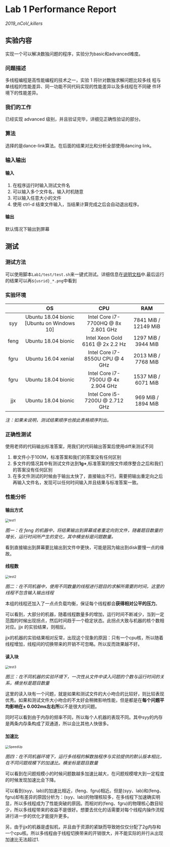 # Lab 1 Performance Report

*2019_nCoV_killers* 

## 实验内容

实现一个可以解决数独问题的程序，实验分为basic和advanced难度。

### 问题描述

多线程编程是高性能编程的技术之一，实验 1 将针对数独求解问题比较多线
程与单线程的性能差异、同一功能不同代码实现的性能差异以及多线程在不同硬
件环境下的性能差异。 

### 我们的工作

已经实现 advanced 级别，并且验证完毕，详细见正确性验证的部分。

### 算法

选择的是dance-link算法。在后面的结果对比和分析全部使用dancing link。

### 输入输出

#### 输入

1. 在程序运行时输入测试文件名
2. 可以输入多个文件名，输入时机随意
3. 可以输入任意大小的文件
4. 使用 ctrl-d 结束文件输入，当结果计算完成之后会自动退出程序。

#### 输出

默认情况下输出到屏幕


## 测试

### 测试方法

可以使用脚本`Lab1/test/test.sh`来一键式测试。详细信息在[说明文档](../test/README)中.最后运行的结果可以再`${usrid}_*.png`中看到

### 实验环境
|      |                     OS                     |                 CPU                 |         RAM          |
| :--: | :----------------------------------------: | :---------------------------------: | :------------------: |
| syy  | Ubuntu 18.04 bionic [Ubuntu on Windows 10] | Intel Core i7-7700HQ @ 8x 2.801 GHz | 7841 MiB / 12149 MiB |
| feng |            Ubuntu 18.04 bionic             |  Intel Xeon Gold 6161 @ 2x 2.2 Hz   | 1297 MiB / 3944 MiB  |
| fgru |            Ubuntu 16.04 xenial             |   Intel Core i7-8550U CPU @ 4 GHz   | 2013 MiB / 7768 MiB  |
| fgru |            Ubuntu 18.04 bionic             | Intel Core i7-7500U @ 4x 2.904 GHz  | 1537 MiB / 6071 MiB  |
| jjx  |            Ubuntu 18.04 bionic             |   Intel Core i5-7200U @ 2.712 GHz   |  969 MiB / 1894 MiB  |



*注：如果未说明，测试结果顺序也按此表格顺序列出。*


### 正确性测试

使用老师的代码输出标准答案，用我们的代码输出答案后使用diff来测试不同

1. 单文件小于100M，标准答案和我们的答案没有任何区别
2. 多文件的情况其中有测试文件达到**1g+**,标准答案的按文件顺序整合之后和我们的答案没有任何区别
3. 在多文件测试的时候由于输出太快了，直接输出不行。需要把输出重定向之后再输入文件名，发现可以任何时间输入并且结果与标准答案一致。

### 性能分析

#### 输出方式

<img src="test1.png" alt="test1" style="zoom: 70%;" />

*图一：在 feng 的机器中，将结果输出到屏幕或者重定向到文件，随着题目数量的增长，运行时间所产生的变化，其中横坐标是问题数量。*

看到直接输出到屏幕要比输出到文件中更快，可能是因为输出到disk要慢一点的缘故。

#### 线程数

<img src="test2.png" alt="test2" style="zoom:70%;" />

*图二：在不同机器中，使用不同数量的线程进行题目的求解所需要的时间，这里的线程不包含输入输出线程*

本组的线程还加入了一点点负载均衡，保证每个线程都会**获得相对公平的压力**。

可以看到，大部分的机器，随着线程数量多的增加，运行时间不断减少，当到一定范围的时候出现拐点，然后时间趋于一个稳定状态。此拐点大致与机器的核个数相对应。jjx 的实验结果，则相反。

jjx的机器的实验结果相对反常，出现这个现象的原因：只有一个cpu核，所以随着线程增加，线程间的切换带来的开销不可忽略。所以反而效果越不好。

#### 读入块

<img src="test3.png" alt="test3" style="zoom:70%;" />

*图三：在不同机器的实验环境下，一次性从文件中读入问题的个数与运行时间的关系，横坐标是题目数量*

这里的读入块有一个问题，就是如果和测试文件的大小吻合的比较好，则比较表现优秀。如果和测试文件大小吻合的不太好会稍微影响性能，但是都是在**每个问题平均影响在± 0.002ms左右所**以不是很大的问题。

同时可以看到由于内存的频率不同，所以每个人机器的表现不同。其中syy的内存是两条内存条构成了双通道，所以会比其他人快很多。

#### 加速比

<img src="Speedup_ratio.png" alt="SpeedUp" style="zoom:70%;" />

*图四：在不同机器环境下，运行多线程的解数独程序与实验提供的默认版本相比，在不同问题规模下的加速比。横坐标是题目数量*

可以看到在问题规模小的时候问题数越多加速比越大，在问题规模增大到一定程度的时候发现加速比会下降。

可以看到(syy、lab)的加速比相近，(feng、fgru)相近。但是(syy、lab)和(feng、fgru)却有差异的原因分析为：(syy、lab)的物理核较多，在多线程下加速确实明显，所以多线程成为了性能突破的原因。而相对的(feng、fgru)的物理核心数目较少，所以多线程带来的收益不是很好。想要去优化的话需要对每个线程内操作流程进行进一步的优化才能提升更多。

另，由于jjx的机器是虚拟机，并且由于资源的紧缺而导致她仅仅分配了2g内存和一个cpu核。所以多线程由于线程切换带来的开销很大，并不能实际的并行从出现加速比无法超过1.
